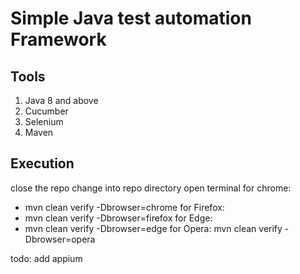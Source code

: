 # Simple Java test automation Framework


## Tools
1. Java 8 and above
2. Cucumber 
3. Selenium 
4. Maven

## Execution
close the repo
change into repo directory
open terminal
for chrome: 
   - mvn clean verify -Dbrowser=chrome
for Firefox:
   - mvn clean verify -Dbrowser=firefox
for Edge:
   - mvn clean verify -Dbrowser=edge
for Opera:
mvn clean verify -Dbrowser=opera

todo:
add appium

